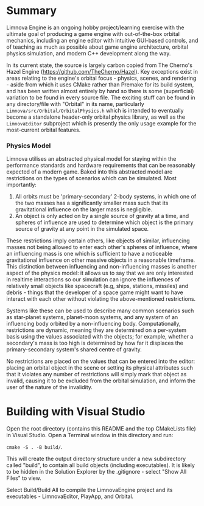 # Summary
Limnova Engine is an ongoing hobby project/learning exercise with the ultimate goal of producing a game engine with out-of-the-box orbital mechanics, including an engine editor with intuitive GUI-based controls, and of teaching as much as possible about game engine architecture, orbital physics simulation, and modern C++ development along the way.

In its current state, the source is largely carbon copied from The Cherno's Hazel Engine (https://github.com/TheCherno/Hazel). Key exceptions exist in areas relating to the engine's orbital focus - physics, scenes, and rendering - aside from which it uses CMake rather than Premake for its build system, and has been written almost entirely by hand so there is some (superficial) variation to be found in every source file. The exciting stuff can be found in any directory/file with "Orbital" in its name, particularly `Limnova/src/Orbital/OrbitalPhysics.h` which is intended to eventually become a standalone header-only orbital physics library, as well as the `LimnovaEditor` subproject which is presently the only usage example for the most-current orbital features.

### Physics Model
Limnova utilises an abstracted physical model for staying within the performance standards and hardware requirements that can be reasonably expected of a modern game. Baked into this abstracted model are restrictions on the types of scenarios which can be simulated. Most importantly:
1. All orbits must be 'primary-secondary' 2-body systems, in which one of the two masses has a significantly smaller mass such that its gravitational influence on the larger mass is negligible.
2. An object is only acted on by a single source of gravity at a time, and spheres of influence are used to determine which object is the primary source of gravity at any point in the simulated space.

These restrictions imply certain others, like objects of similar, influencing masses not being allowed to enter each other's spheres of influence, where an influencing mass is one which is sufficient to have a noticeable gravitational influence on other massive objects in a reasonable timeframe. This distinction between influencing and non-influencing masses is another aspect of the physics model: it allows us to say that we are only interested in realtime interactions so our simulation can ignore the influences of relatively small objects like spacecraft (e.g, ships, stations, missiles) and debris - things that the developer of a space game might want to have interact with each other without violating the above-mentioned restrictions.

Systems like these can be used to describe many common scenarios such as star-planet systems, planet-moon systems, and any system of an influencing body orbited by a non-influencing body. Computationally, restrictions are dynamic, meaning they are determined on a per-system basis using the values associated with the objects; for example, whether a secondary's mass is too high is determined by how far it displaces the primary-secondary system's shared centre of gravity.

No restrictions are placed on the values that can be entered into the editor: placing an orbital object in the scene or setting its physical attributes such that it violates any number of restrictions will simply mark that object as invalid, causing it to be excluded from the orbital simulation, and inform the user of the nature of the invalidity.

# Building with Visual Studio
Open the root directory (contains this README and the top CMakeLists file) in Visual Studio.
Open a Terminal window in this directory and run:

`cmake -S . -B build/`.

This will create the output directory structure under a new subdirectory called "build", to contain all build objects (including executables). It is likely to be hidden in the Solution Explorer by the .gitignore - select "Show All Files" to view.

Select Build/Build All to compile the LimnovaEngine project and its executables - LimnovaEditor, PlayApp, and Orbital.
